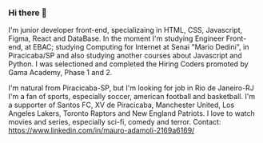 ### Hi there 👋
I'm junior developer front-end, specializaing in HTML, CSS, Javascript, Figma, React and DataBase.
In the moment I'm studying Engineer Front-end, at EBAC; studying Computing for Internet at Senai "Mario Dedini", in Piracicaba/SP and also studying another courses about Javascript and Python.
I was selectioned and completed the Hiring Coders promoted by Gama Academy, Phase 1 and 2.

I'm natural from Piracicaba-SP, but I'm looking for job in Rio de Janeiro-RJ
I'm a fan of sports, especially soccer, american football and basketball.
I'm a supporter of Santos FC, XV de Piracicaba, Manchester United, Los Angeles Lakers, Toronto Raptors and New England Patriots.
I love to watch movies and series, especially sci-fi, comedy and terror.
Contact: https://www.linkedin.com/in/mauro-adamoli-2169a6169/
<!--
**MauroAdamoli/MauroAdamoli** is a ✨ _special_ ✨ repository because its `README.md` (this file) appears on your GitHub profile.

Here are some ideas to get you started:

- 🔭 I’m currently working on ...
- 🌱 I’m currently learning ...
- 👯 I’m looking to collaborate on ...
- 🤔 I’m looking for help with ...
- 💬 Ask me about ...
- 📫 How to reach me: ...
- 😄 Pronouns: ...
- ⚡ Fun fact: ...
-->
